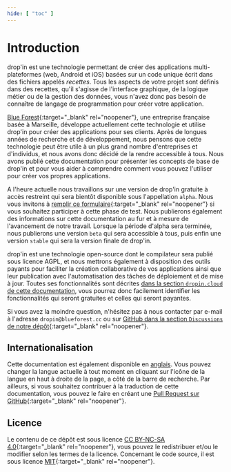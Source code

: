 ```yaml
---
hide: [ "toc" ]
---
```

# Introduction

drop'in est une technologie permettant de créer des applications multi-plateformes (web, Android et iOS) basées sur un code unique écrit dans des fichiers appelés *recettes*. Tous les aspects de votre projet sont définis dans des recettes, qu'il s'agisse de l'interface graphique, de la logique métier ou de la gestion des données, vous n'avez donc pas besoin de connaître de langage de programmation pour créer votre application.

[Blue Forest](https://blueforest.cc){:target="_blank" rel="noopener"}, une entreprise française basée à Marseille, développe actuellement cette technologie et utilise drop'in pour créer des applications pour ses clients. Après de longues années de recherche et de développement, nous pensons que cette technologie peut être utile à un plus grand nombre d'entreprises et d'individus, et nous avons donc décidé de la rendre accessible à tous. Nous avons publié cette documentation pour présenter les concepts de base de drop'in et pour vous aider à comprendre comment vous pouvez l'utiliser pour créer vos propres applications.

A l'heure actuelle nous travaillons sur une version de drop'in gratuite à accès restreint qui sera bientôt disponible sous l'appellation `alpha`. Nous vous invitons à [remplir ce formulaire](https://docs.google.com/forms/d/e/1FAIpQLSejGbv2SCbZ7xZwpdGSDTqEi3e7eg2FQNmsoZeJWaNxv27Nkw/viewform){:target="_blank" rel="noopener"} si vous souhaitez participer à cette phase de test. Nous publierons également des informations sur cette documentation au fur et à mesure de l'avancement de notre travail. Lorsque la période d'alpha sera terminée, nous publierons une version `beta` qui sera accessible à tous, puis enfin une version `stable` qui sera la version finale de drop'in.

drop'in est une technologie open-source dont le compilateur sera publié sous licence AGPL, et nous mettrons également à disposition des outils payants pour faciliter la création collaborative de vos applications ainsi que leur publication avec l'automatisation des tâches de déploiement et de mise à jour. Toutes ses fonctionnalités sont décrites [dans la section `dropin.cloud` de cette documentation](/fr/cloud), vous pourrez donc facilement identifier les fonctionnalités qui seront gratuites et celles qui seront payantes.

Si vous avez la moindre question, n'hésitez pas à nous contacter par e-mail à l'adresse `dropin@blueforest.cc` ou sur [GitHub dans la section `Discussions` de notre dépôt](https://github.com/blue-forest/dropin/discussions){:target="_blank" rel="noopener"}.

## Internationalisation
Cette documentation est également disponible en [anglais](/). Vous pouvez changer la langue actuelle à tout moment en cliquant sur l'icône de la langue en haut à droite de la page, a côté de la barre de recherche. Par ailleurs, si vous souhaitez contribuer à la traduction de cette documentation, vous pouvez le faire en créant une [Pull Request sur GitHub](https://github.com/blue-forest/dropin/pulls){:target="_blank" rel="noopener"}.

## Licence
Le contenu de ce dépôt est sous licence [CC BY-NC-SA 4.0](https://github.com/blue-forest/dropin/blob/main/recipes/LICENSE){:target="_blank" rel="noopener"}, vous pouvez le redistribuer et/ou le modifier selon les termes de la licence. Concernant le code source, il est sous licence [MIT](https://github.com/blue-forest/dropin/blob/main/recipes/LICENSE-CODE){:target="_blank" rel="noopener"}.
